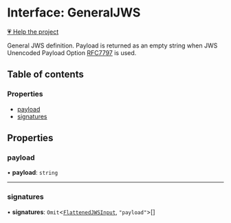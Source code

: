 # Interface: GeneralJWS

[💗 Help the project](https://github.com/sponsors/panva)

General JWS definition. Payload is returned as an empty
string when JWS Unencoded Payload Option
[RFC7797](https://www.rfc-editor.org/rfc/rfc7797) is used.

## Table of contents

### Properties

- [payload](types.GeneralJWS.md#payload)
- [signatures](types.GeneralJWS.md#signatures)

## Properties

### payload

• **payload**: `string`

___

### signatures

• **signatures**: `Omit`<[`FlattenedJWSInput`](types.FlattenedJWSInput.md), ``"payload"``\>[]
